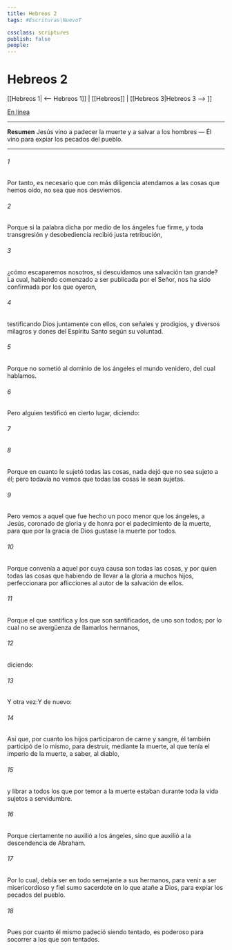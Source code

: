 ```yaml
---
title: Hebreos 2
tags: #Escrituras\NuevoT

cssclass: scriptures
publish: false
people:
---
```


# Hebreos 2
[[Hebreos 1| <-- Hebreos 1]] | [[Hebreos]] | [[Hebreos 3|Hebreos 3 --> ]]

[En línea](https://churchofjesuschrist.org/study/scriptures/nt/heb/2?lang=spa)

---
__Resumen__
Jesús vino a padecer la muerte y a salvar a los hombres — Él vino para expiar los pecados del pueblo.

---
###### 1 
Por tanto, es necesario que con más diligencia atendamos a las cosas que hemos oído, no sea que nos desviemos.

###### 2 
Porque si la palabra dicha por medio de los ángeles fue firme, y toda transgresión y desobediencia recibió justa retribución,

###### 3 
¿cómo escaparemos nosotros, si descuidamos una salvación tan grande? La cual, habiendo comenzado a ser publicada por el Señor, nos ha sido confirmada por los que oyeron,

###### 4 
testificando Dios juntamente con ellos, con señales y prodigios, y diversos milagros y dones del Espíritu Santo según su voluntad.

###### 5 
Porque  no sometió al dominio de los ángeles el mundo venidero, del cual hablamos.

###### 6 
Pero alguien testificó en cierto lugar, diciendo:

###### 7 


###### 8 
Porque en cuanto le sujetó todas las cosas, nada dejó que no sea sujeto a él; pero todavía no vemos que todas las cosas le sean sujetas.

###### 9 
Pero vemos a aquel que fue hecho un poco menor que los ángeles, a Jesús, coronado de gloria y de honra por el padecimiento de la muerte, para que por la gracia de Dios gustase la muerte por todos.

###### 10 
Porque convenía a aquel por cuya causa son todas las cosas, y por quien todas las cosas  que habiendo de llevar a la gloria a muchos hijos, perfeccionara por aflicciones al autor de la salvación de ellos.

###### 11 
Porque el que santifica y los que son santificados, de uno son todos; por lo cual no se avergüenza de llamarlos hermanos,

###### 12 
diciendo:

###### 13 
Y otra vez:Y de nuevo:

###### 14 
Así que, por cuanto los hijos participaron de carne y sangre, él también participó de lo mismo, para destruir, mediante la muerte, al que tenía el imperio de la muerte, a saber, al diablo,

###### 15 
y librar a todos los que por temor a la muerte estaban durante toda la vida sujetos a servidumbre.

###### 16 
Porque ciertamente no auxilió a los ángeles, sino que auxilió a la descendencia de Abraham.

###### 17 
Por lo cual, debía ser en todo semejante a sus hermanos, para venir a ser misericordioso y fiel sumo sacerdote en lo que atañe a Dios, para expiar los pecados del pueblo.

###### 18 
Pues por cuanto él mismo padeció siendo tentado, es poderoso para socorrer a los que son tentados.

